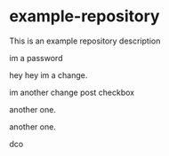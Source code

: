 # example-repository
This is an example repository description

im a password

hey hey im a change.

im another change post checkbox

another one.

another one.

dco